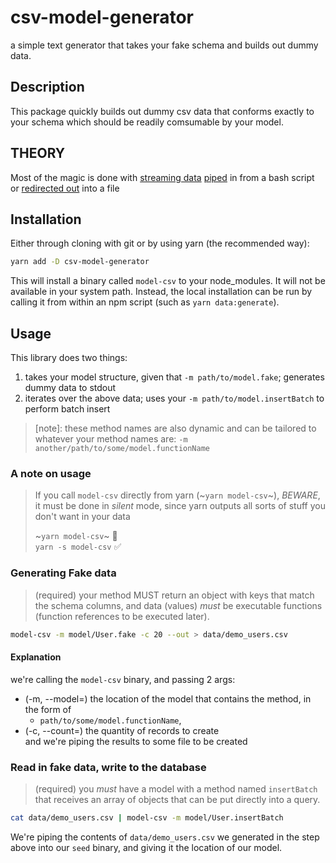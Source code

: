 # csv-model-generator
a simple text generator that takes your fake schema and builds out dummy data.

## Description
This package quickly builds out dummy csv data that conforms exactly to your schema which should be readily comsumable by your model.


## THEORY
Most of the magic is done with [streaming data](https://nodejs.org/api/stream.html) [piped](https://en.wikipedia.org/wiki/Pipeline_(Unix)) in from a bash script or [redirected out](https://en.wikipedia.org/wiki/Redirection_(computing)) into a file



## Installation
Either through cloning with git or by using yarn (the recommended way):

```bash 
yarn add -D csv-model-generator
```

This will install a binary called `model-csv` to your node_modules. It will not be available in your system path. Instead, the local installation can be run by calling it from within an npm script (such as `yarn data:generate`). 

## Usage 

This library does two things: 
1. takes your model structure, given that `-m path/to/model.fake`; generates dummy data to stdout 
2. iterates over the above data; uses your `-m path/to/model.insertBatch` to perform batch insert
> [note]: these method names are also dynamic and can be tailored to whatever your method names are: `-m another/path/to/some/model.functionName`

### A note on usage
> If you call `model-csv` directly from yarn (~`yarn model-csv`~), *BEWARE*, it must be done in *silent* mode, since yarn outputs all sorts of stuff you don't want in your data
>
> ~`yarn model-csv`~ 🚫    
> `yarn -s model-csv` ✅

### Generating Fake data
> (required) your method MUST return an object with keys that match the schema columns, and data (values) *must* be executable functions (function references to be executed later).

```bash
model-csv -m model/User.fake -c 20 --out > data/demo_users.csv
```
#### Explanation
we're calling the `model-csv` binary, and passing 2 args: 
  - (-m, --model=) the location of the model that contains the method, in the form of
    -  `path/to/some/model.functionName`, 
  - (-c, --count=) the quantity of records to create  
and we're piping the results to some file to be created


### Read in fake data, write to the database
> (required) you *must* have a model with a method named `insertBatch` that receives an array of objects that can be put directly into a query.

```bash
cat data/demo_users.csv | model-csv -m model/User.insertBatch
```

We're piping the contents of `data/demo_users.csv` we generated in the step above into our `seed` binary, and giving it the location of our model.


